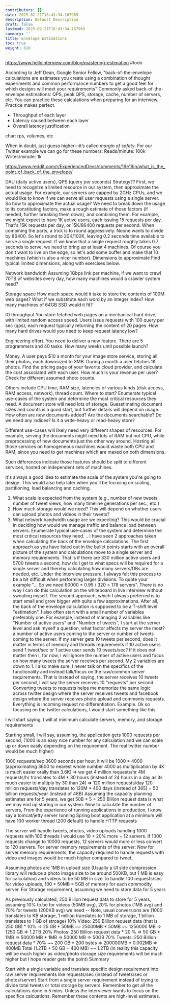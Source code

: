 ```yaml
---
contributors: []
date: 2025-02-21T18:43:34.167969
description: Default Description
draft: false
lastmod: 2025-02-21T18:43:34.167969
summary: ''
title: Envelope Estimations
toc: true
weight: 810
---
```


https://www.hellointerview.com/blog/mastering-estimation #todo

According to Jeff Dean, Google Senior Fellow, "back-of-the-envelope calculations are estimates you create using a combination of thought experiments and common performance numbers to get a good feel for which designs will meet your requirements"
Commonly asked back-of-the-envelope estimations: QPS, peak QPS, storage, cache, number of servers, etc. You can practice these calculations when preparing for an interview. Practice makes perfect.

* Throughput of each layer
* Latency caused between each layer
* Overall latency justification

char: rps, volumes, etc

When in doubt, just guess higher—it’s called *margin of safety*. For our Twitter example we can go for these numbers:
Reads/minute: 100k
Writes/minute: 1k

https://www.reddit.com/r/ExperiencedDevs/comments/19e19jn/what_is_the_point_of_back_of_the_envelope/

DAU (daily active users), QPS (query per seconds)
Strategy??
First, we need to recognize a limited resource in our system, then approximate the actual usage. For example, our servers are capped by 2GHz CPUs, and we would like to know if we can serve all user requests using a single server.
So how to approximate the actual usage? We need to break down the usage to its constituting factors, make a rough estimate of those factors (if needed, further breaking them down), and combining them.
For example, we might expect to have 1K active users, each issuing 15 requests per day. That's 15K requests per day, or 15K/86400 requests per second.
When combining the parts, a trick is to round aggressively. Noone wants to divide by 86400. So let's round to 20K/100K, leaving 0.2 seconds time available to serve a single request. If we know that a single request roughly takes 0.7 seconds to serve, we need to bring up at least 4 machines. Of course you don't want to live on the edge, so let's add some buffer and make that 10 machines (which is also a nicer number).
Dimensions to approximate
Find typical limited dimensions, along with exercises below.

Network bandwidth
Assuming 1Gbps link per machine, if we want to crawl 70TB of websites every day, how many machines would a crawler system need?

Storage space
How much space would it take to store the contents of 100M web pages? What if we substitute each word by an integer index? How many machines of 64GB SSD would it fit?

IO throughput
You store fetched web pages on a mechanical hard drive, with limited random access speed. Users issue requests with 100 query per sec (qps), each request typically returning the content of 20 pages. How many hard drives would you need to keep request latency low?

Engineering effort.
You need to deliver a new feature. There are 5 programmers and 40 tasks. How many weeks until possible launch?

Money.
A user pays $10 a month for your image store service, storing all their photos, each downsized to 3MB. During a month a user fetches 1K photos. Find the pricing page of your favorite cloud provider, and calculate the cost associated with each user. How much is your revenue per user? Check for different assumed photo counts.

Others include CPU time, RAM size, latencies of various kinds (disk access, RAM access, network), thread count.
Where to start?
Enumerate typical use-cases of the system and determine the most critical resources they need. A document store will need lots of storage. Guesstimating document sizes and counts is a good start, but further details will depend on usage. How often are new documents added? Are the documents searchable? Do we need any indices? Is it a write-heavy or read-heavy store?

Different use-cases will likely need very different shapes of resources. For example, serving the documents might need lots of RAM but not CPU, while preprocessing of new documents just the other way around. Hosting all those services on homogeneous machines would waste both CPU and RAM, since you need to get machines which are maxed on both dimensions.

Such differences indicate those features should be split to different services, hosted on independent sets of machines.

It's always a good idea to estimate the scale of the system you're going to design. This would also help later when you'll be focusing on scaling, partitioning, load balancing and caching.

1. What scale is expected from the system (e.g., number of new tweets, number of tweet views, how many timeline generations per sec., etc.)
1. How much storage would we need? This will depend on whether users can upload photos and videos in their tweets?
1. What network bandwidth usage are we expecting? This would be crucial in deciding how would we manage traffic and balance load between servers.
   Enumerate typical use-cases of the system and determine the most critical resources they need.
   ..
   I have seen 2 approaches taken when calculating the back of the envelope calculations.
   The first approach as you have listed out in the bullet points starts with an overall picture of the system and calculations move to a single server and memory requirements. That is if there are 330 million active users and 5700 tweets a second, how do I get to what specs will be required for a single server and thereby calculating how many servers/DBs are needed, etc.
   Under the interview pressure, I always felt this process to be a bit difficult when performing larger divisions. To quote your example "... So we need 60000 * 0.95 / 320 = 178 servers". There is no way I can do this calculation on the whiteboard in live interview without sweating myself.
   The second approach, which I always preferred is to start small and grow bigger with quite a few approximations. After all, the back of the envelope calculation is supposed to be a T-shift level "estimation". I also often start with a small number of variables preferably one.
   For example, instead of managing 2 variables like "Number of active users" and "Number of tweets", I start at the server level and ask myself a question, what factor affects my server the most? a number of active users coming to the server or number of tweets coming to the server. If my server gets 10 tweets per second, does it matter in terms of memory and threads requirements if 10 active users send 1 tweet/sec or 1 active user sends 10 tweets/sec? If it does not matter then I, for now, I will ignore the number of active users and focus on how many tweets the server receives per second. My 2 variables are down to 1.
   I also make sure, I never talk on the specifics of the functionality and instead talk/focus on the raw/common server requirements. That is instead of saying, the server receives 10 tweets per second, I will say the server receives 10 "requests" per second. Converting tweets to requests helps me memorize the same logic across twitter design where the server receives tweets and facebook design where the server receives photo upload and comments requests. Everything is incoming request no differentiation.
   Example.
   Ok so focusing on the twitter calculations, I would start something like this.

I will start saying, I will at minimum calculate servers, memory, and storage requirements

Starting small, I will say, assuming, the application gets 1000 requests per second, (1000 is an easy nice number for any calculation and we can scale up or down easily depending on the requirement. The real twitter number would be much higher)

1000 requests/sec
3600 seconds per hour, it will be 1000 * 4000 (approximating 3600 to nearest whole number 4000 as multiplication by 4K is much easier orally than 3.6K) => we get 4 million requests/hr
4M requests/hr translates to 4M * 30 hours (instead of 24 hours in a day as its much easier to multiply by 30 than 24) => 120 million requests/day
120 million requests/day translates to 120M * 400 days (instead of 365) = 50 billion requests/year (instead of 48B)
Assuming the capacity planning estimates are for 5 years, we get 50B * 5 = 250 Billion request data is what we may end up storing in our system.
Now to calculate the number of servers, From the experience of running applications in production, I know say a tomcat/jetty server running Spring boot application at a minimum will have 100 worker thread (200 default) to handle HTTP requests

The server will handle tweets, photos, video uploads
handling 1000 requests with 100 threads I would use 10 + 20% more = 12 servers.
If 1000 requests change to 10000 requests, 12 servers would more or less convert to 120 servers.
For server memory requirements of the server:
Now for server memory requirements, the capacity required to handle requests with video and images would be much higher compared to tweet,

Assuming photos are 1MB in upload size (Usually a UI side compression library will reduce a photo image size to be around 500KB, but 1 MB is easy for calculation) and videos to be 50 MB in size
To handle 100 requests/sec for video uploads, 100 * 50MB = 5GB of memory for each commodity server.
For Storage requirement, assuming we need to store data for 5 years

As previously calculated, 250 Billion request data to store for 5 years, assuming 10% to be for videos (50MB avg), 20% for photos (1MB avg) and 70% for tweets (200KB avg) we need
-- Note, usual conversions are (1000 translates to KB storage, 1 million translates to 1 MB of storage, 1 billion translates to 1 GB of stroage)
10% Video: 250 Billion request data (that is 250 GB) * 10% => 25 GB * 50MB ~~ 25000MB * 50MB ~~ 1250000 MB => 1250 GB => 1.2TB
20% Photos: 250 Billion request data * 20 % => 50 GB * 1MB => 50000 MB * 1MB => 50000 MB => 50GB
70% Tweets: 250 Billion request data * 70% ~~ 200 GB * 200 bytes => 200000MB * 0.002MB => 400MB
Total (1.2TB + 50 GB + 400 MB) ~~ 1.2TB (in reality this capacity will be much higher as video/photo storage size requirements will be much higher but I hope reader gets the point)
Summary

Start with a single variable and translate specific design requirement into raw server requirements like requests/sec (instead of tweets/sec or photos/server)
Start from a single server requirement instead of trying to divide total tweets or total storage by servers.
Remember to get all the calculations done in 5 mins. Unless the interviewer wants to focus on the specifics calcuations. Remember these contents are high-level estimates.
